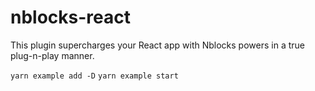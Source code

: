 # nblocks-react

This plugin supercharges your React app with Nblocks powers in a true plug-n-play manner.

`yarn example add -D`
`yarn example start`
